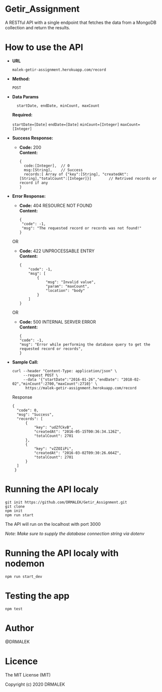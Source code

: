 # Getir_Assignment
A RESTful API with a single endpoint that fetches the data from a MongoDB collection and return the results.

# How to use the API

 * **URL**

   `malek-getir-assignment.herokuapp.com/record`

* **Method:**
  
   `POST`

* **Data Params**

  ```
    startDate, endDate, minCount, maxCount
  ```
   **Required:**
 
   `startDate=[Date]`
   `endDate=[Date]`
   `minCount=[Integer]`
   `maxCount=[Integer]`
   
* **Success Response:**
  
  * **Code:** 200 <br />
    **Content:** 
     ``` 
    {  
       code:[Integer],  // 0
       msg:[String],    // Success
       records:[ Array of {"key":[String], "createdAt":[String],"totalCount":[Integer]}]        // Retrived records or record if any
    }
    ```

* **Error Response:**

  * **Code:** 404 RESOURCE NOT FOUND <br />
    **Content:** 
    ```
    {
     "code": -1,
     "msg": "The requested record or records was not found!"
    }
    
    ```

  OR

  * **Code:** 422 UNPROCESSABLE ENTRY <br />
    **Content:**
      ```
      {
          "code": -1,
          "msg": [
              {
                  "msg": "Invalid value",
                  "param": "maxCount",
                  "location": "body"
              }
          ]
      }
     ```
     
   OR

  * **Code:** 500 INTERNAL SERVER ERROR <br />
    **Content:**
      ```
      {
      "code": -1,
      "msg": "Error while performing the database query to get the requested record or records",
      }
     ```

* **Sample Call:**

  ```
  curl --header "Content-Type: application/json" \ 
       --request POST \
       --data '{"startDate":"2016-01-26","endDate": "2018-02-02","minCount":2700,"maxCount":2710}' \
        https://malek-getir-assignment.herokuapp.com/record
  ```
  Response
  
  ```
  {
    "code": 0,
    "msg": "Success",
    "records": [
        {
            "key": "udZfCkvB",
            "createdAt": "2016-05-15T00:36:34.126Z",
            "totalCount": 2701
        },
        {
            "key": "vZZOIiPi",
            "createdAt": "2016-03-02T09:30:26.664Z",
            "totalCount": 2701
        }
    ]
   }
  
  ```
  
# Running the API localy 

```
git init https://github.com/DRMALEK/Getir_Assignment.git
git clone
npm init
npm run start
```
The API will run on the localhost with port 3000

*Note: Make sure to supply the database connection string via dotenv*

# Running the API localy with nodemon
```
npm run start_dev
```
# Testing the app
```
npm test
```

# Author
@DRMALEK

# Licence
The MIT License (MIT)

Copyright (c) 2020 DRMALEK
